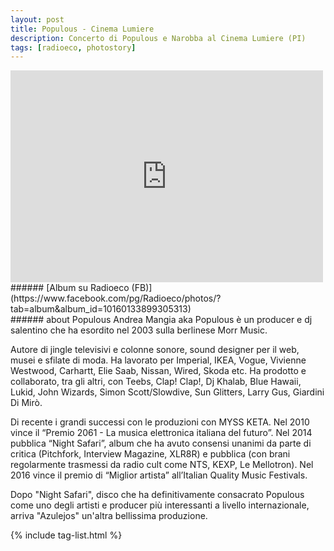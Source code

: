 ```yaml
---
layout: post
title: Populous - Cinema Lumiere
description: Concerto di Populous e Narobba al Cinema Lumiere (PI)
tags: [radioeco, photostory]
---
```


<div class="media-container">
<iframe src="https://www.facebook.com/plugins/post.php?href=https%3A%2F%2Fwww.facebook.com%2FRadioeco%2Fphotos%2Fa.10160133899305313%2F10160133907875313%2F%3Ftype%3D3&width=500" width="500" height="339" style="border:none;overflow:hidden" scrolling="no" frameborder="0" allowTransparency="true" allow="encrypted-media"></iframe>
</div>
###### [Album su Radioeco (FB)](https://www.facebook.com/pg/Radioeco/photos/?tab=album&album_id=10160133899305313)
<br>
###### about Populous
Andrea Mangia aka Populous è un producer e dj salentino che ha esordito nel 2003 sulla berlinese Morr Music.

Autore di jingle televisivi e colonne sonore, sound designer per il web, musei e sfilate di moda. Ha lavorato per Imperial, IKEA, Vogue, Vivienne Westwood, Carhartt, Elie Saab, Nissan, Wired, Skoda etc. Ha prodotto e collaborato, tra gli altri, con Teebs, Clap! Clap!, Dj Khalab, Blue Hawaii, Lukid, John Wizards, Simon Scott/Slowdive, Sun Glitters, Larry Gus, Giardini Di Mirò.

Di recente i grandi successi con le produzioni con MYSS KETA. Nel 2010 vince il “Premio 2061 - La musica elettronica italiana del futuro”. Nel 2014 pubblica “Night Safari”, album che ha avuto consensi unanimi da parte di critica (Pitchfork, Interview Magazine, XLR8R) e pubblica (con brani regolarmente trasmessi da radio cult come NTS, KEXP, Le Mellotron). Nel 2016 vince il premio di “Miglior artista” all’Italian Quality Music Festivals.

Dopo "Night Safari", disco che ha definitivamente consacrato Populous come uno degli artisti e producer più interessanti a livello internazionale, arriva  "Azulejos" un'altra bellissima produzione.

{% include tag-list.html %}
